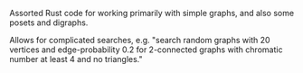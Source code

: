 Assorted Rust code for working primarily with simple graphs, and also some posets and digraphs.

Allows for complicated searches, e.g. "search random graphs with 20 vertices and edge-probability 0.2 for 2-connected graphs with chromatic number at least 4 and no triangles."
